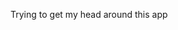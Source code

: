 Trying to get my head around this app

<!---
MuffinExo/MuffinExo is a ✨ special ✨ repository because its `README.md` (this file) appears on your GitHub profile.
You can click the Preview link to take a look at your changes.
--->
